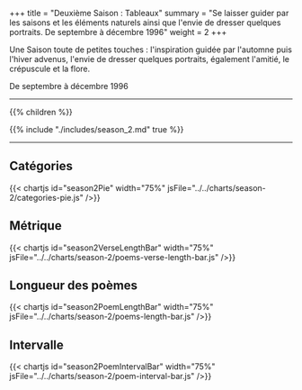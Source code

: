 +++
title = "Deuxième Saison : Tableaux"
summary = "Se laisser guider par les saisons et les éléments naturels ainsi que l'envie de dresser quelques portraits. De septembre à décembre 1996"
weight = 2
+++

Une Saison toute de petites touches : l'inspiration guidée par l'automne puis l'hiver advenus, l'envie de dresser quelques portraits, également l'amitié, le crépuscule et la flore.

De septembre à décembre 1996

---
{{% children  %}}

{{% include "./includes/season_2.md" true %}}

---
## Catégories
{{< chartjs id="season2Pie" width="75%" jsFile="../../charts/season-2/categories-pie.js" />}}
## Métrique
{{< chartjs id="season2VerseLengthBar" width="75%" jsFile="../../charts/season-2/poems-verse-length-bar.js" />}}
## Longueur des poèmes
{{< chartjs id="season2PoemLengthBar" width="75%" jsFile="../../charts/season-2/poems-length-bar.js" />}}
## Intervalle
{{< chartjs id="season2PoemIntervalBar" width="75%" jsFile="../../charts/season-2/poem-interval-bar.js" />}}

